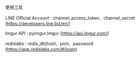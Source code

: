 使用工具


LINE Official Account : channel_access_token、channel_secret (https://developers.line.biz/en/)


Imgur API : pyimgur.Imgur (https://api.imgur.com/)


redislabs : redis_db(host、port、password (https://app.redislabs.com/#/login)
